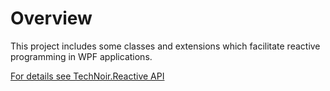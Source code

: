 ﻿# Overview
This project includes some classes and extensions which facilitate reactive programming in WPF applications.

[For details see TechNoir.Reactive API](Reactive/TechNoir_Reactive.md)
